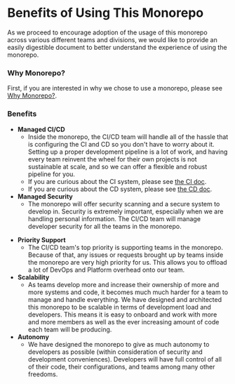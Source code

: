 # Benefits of Using This Monorepo

As we proceed to encourage adoption of the usage of this monorepo across various different teams and divisions, we would
like to provide an easily digestible document to better understand the experience of using the monorepo.

### Why Monorepo?

First, if you are interested in why we chose to use a monorepo, please see [Why Monorepo?](./why-monorepo.md).

### Benefits

* **Managed CI/CD**
  * Inside the monorepo, the CI/CD team will handle all of the hassle that is configuring the CI and CD so you don't have
    to worry about it. Setting up a proper development pipeline is a lot of work, and having every team reinvent the wheel
    for their own projects is not sustainable at scale, and so we can offer a flexible and robust pipeline for you.
  * If you are curious about the CI system, please see [the CI doc](./ci.md).
  * If you are curious about the CD system, please see [the CD doc](./deployments.md).
* **Managed Security**
  * The monorepo will offer security scanning and a secure system to develop in. Security is extremely important, especially
  when we are handling personal information. The CI/CD team will manage developer security for all the teams in the monorepo.
<!--  * TODO: Add Snyk and security documentation: https://jira.tri-ad.tech/browse/WCMDO-32 -->
* **Priority Support**
  * The CI/CD team's top priority is supporting teams in the monorepo. Because of that, any issues or requests brought up
  by teams inside the monorepo are very high priority for us. This allows you to offload a lot of DevOps and Platform overhead
  onto our team. 
* **Scalability**
  * As teams develop more and increase their ownership of more and more systems and code, it becomes much much harder for
  a team to manage and handle everything. We have designed and architected this monorepo to be scalable in terms of 
  development load and developers. This means it is easy to onboard and work with more and more members as well as the
  ever increasing amount of code each team will be producing.
* **Autonomy**
  * We have designed the monorepo to give as much autonomy to developers as possible (within consideration of security and
  development conveniences). Developers will have full control of all of their code, their configurations, and teams among
  many other freedoms. 